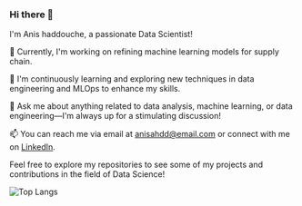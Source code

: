 ### Hi there 👋

I'm Anis haddouche, a passionate Data Scientist!

🔭 Currently, I'm working on refining machine learning models for supply chain.

🌱 I'm continuously learning and exploring new techniques in data engineering and MLOps to enhance my skills.

💬 Ask me about anything related to data analysis, machine learning, or data engineering—I'm always up for a stimulating discussion!

📫 You can reach me via email at [anisahdd@email.com](anisahdd@email.com) or connect with me on [LinkedIn](https://www.linkedin.com/in/anis-m-haddouche-a8667175/).


Feel free to explore my repositories to see some of my projects and contributions in the field of Data Science!

![Top Langs](https://github-readme-stats.vercel.app/api/top-langs/?username=anismhaddouche&langs_count=8)
